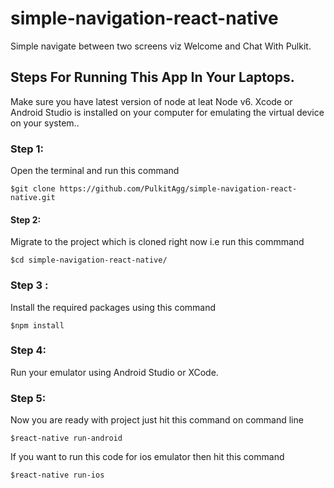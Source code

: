 # simple-navigation-react-native
Simple navigate between two screens viz Welcome and Chat With Pulkit.

## Steps For Running This App In Your Laptops.
Make sure you have latest version of node at leat Node v6. Xcode or Android Studio is installed on your computer for emulating the virtual device on your system..

### Step 1:
Open the terminal and run this command 

`$git clone https://github.com/PulkitAgg/simple-navigation-react-native.git`

#### Step 2:
Migrate to the project which is cloned right now i.e run this commmand 

`$cd simple-navigation-react-native/`

### Step 3 : 
Install the required packages using this command 

`$npm install`

### Step 4:
Run your emulator using Android Studio or XCode.

### Step 5:
Now you are ready with project just hit this command on command line 

`$react-native run-android`

If you want to run this code for ios emulator then hit this command

`$react-native run-ios`
